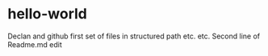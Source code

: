 # hello-world

Declan and github first set of files in structured path etc. etc.
Second line of Readme.md edit
